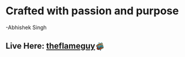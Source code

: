 # Crafted with passion and purpose 
  -Abhishek Singh

## Live Here:  <a href="https://theflameguy.github.io/">theflameguy<picture><sub><img src="https://github.com/theflameguy/theflameguy.github.io/blob/main/assets/img/tfg%20link%20logo%20-48.png" width="25"/><sub></picture></a>
